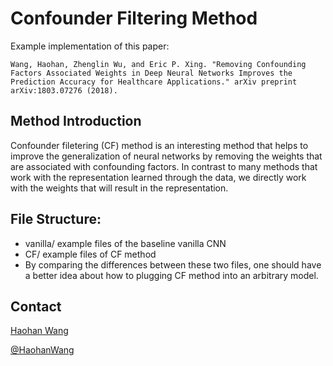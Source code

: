 # Confounder Filtering Method

Example implementation of this paper:

    Wang, Haohan, Zhenglin Wu, and Eric P. Xing. "Removing Confounding Factors Associated Weights in Deep Neural Networks Improves the Prediction Accuracy for Healthcare Applications." arXiv preprint arXiv:1803.07276 (2018).

## Method Introduction

Confounder filetering (CF) method is an interesting method that helps to improve the generalization of neural networks by removing the weights that are associated with confounding factors. In contrast to many methods that work with the representation learned through the data, we directly work with the weights that will result in the representation. 


## File Structure:

* vanilla/ example files of the baseline vanilla CNN
* CF/ example files of CF method
* By comparing the differences between these two files, one should have a better idea about how to plugging CF method into an arbitrary model. 


## Contact
[Haohan Wang](http://www.cs.cmu.edu/~haohanw/)

[@HaohanWang](https://twitter.com/HaohanWang)
